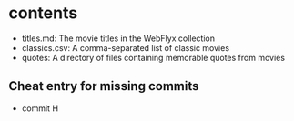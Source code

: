 # contents

- titles.md: The movie titles in the WebFlyx collection
- classics.csv: A comma-separated list of classic movies
- quotes: A directory of files containing memorable quotes from movies

## Cheat entry for missing commits

- commit H

